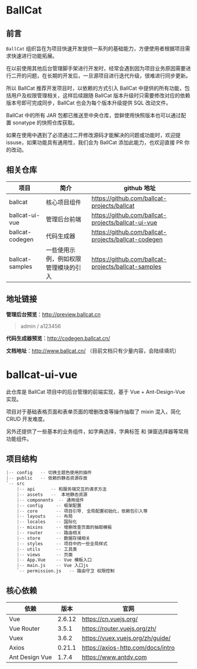 # BallCat

## 前言

`BallCat` 组织旨在为项目快速开发提供一系列的基础能力，方便使用者根据项目需求快速进行功能拓展。

在以前使用其他后台管理脚手架进行开发时，经常会遇到因为项目业务原因需要进行二开的问题，在长期的开发后，一旦源项目进行迭代升级，很难进行同步更新。

所以 BallCat 推荐开发项目时，以依赖的方式引入 BallCat 中提供的所有功能，包括用户及权限管理相关，这样后续跟随 BallCat 版本升级时只需要修改对应的依赖版本号即可完成同步，BallCat 也会为每个版本升级提供 SQL 改动文件。

BallCat 中的所有 JAR 包都已推送至中央仓库，尝鲜使用快照版本也可以通过配置 sonatype 的快照仓库获取。

如果在使用中遇到了必须通过二开修改源码才能解决的问题或功能时，欢迎提 issuse，如果功能具有通用性，我们会为 BallCat 添加此能力，也欢迎直接 PR 你的改动。



## 相关仓库

| 项目            | 简介                                 | github 地址                                         |
| --------------- | ------------------------------------ | --------------------------------------------------- |
| ballcat         | 核心项目组件                         | https://github.com/ballcat-projects/ballcat         |
| ballcat-ui-vue  | 管理后台前端                         | https://github.com/ballcat-projects/ballcat-ui-vue  |
| ballcat-codegen | 代码生成器                           | https://github.com/ballcat-projects/ballcat-codegen |
| ballcat-samples | 一些使用示例，例如权限管理模块的引入 | https://github.com/ballcat-projects/ballcat-samples |



## 地址链接

**管理后台预览**：http://preview.ballcat.cn
> admin / a123456

**代码生成器预览**：http://codegen.ballcat.cn/

**文档地址**：http://www.ballcat.cn/ （目前文档只有少量内容，会陆续填坑）



# ballcat-ui-vue

此仓库是 BallCat 项目中的后台管理的前端实现，基于 Vue + Ant-Design-Vue 实现。

项目对于基础表格页面和表单页面的增删改查等操作抽取了 mixin 混入，简化 CRUD 开发难度。

另外还提供了一些基本的业务组件，如字典选择，字典标签 和 弹窗选择器等常用功能组件。



## 项目结构

```s
|-- config   -- 切换主题色使用的插件
|-- public   -- 依赖的静态资源存放
`-- src           
    |-- api      -- 和服务端交互的请求方法
    |-- assets   --  本地静态资源
    |-- components  -- 通用组件
    |-- config     -- 框架配置
    |-- core       -- 项目引导, 全局配置初始化，依赖包引入等
    |-- layouts    -- 布局
    |-- locales    -- 国际化
    |-- mixins     -- 增删改查页面的抽取模板
    |-- router     -- 路由相关
    |-- store      -- 数据存储相关
    |-- styles     -- 项目中的一些全局样式
    |-- utils      -- 工具类
    |-- views      -- 页面
    |-- App.Vue    -- Vue 模板入口
    |-- main.js    -- Vue 入口js
    `-- permission.js   -- 路由守卫 权限控制
```



## 核心依赖

| 依赖           | 版本   | 官网                              |
| -------------- | ------ | --------------------------------- |
| Vue            | 2.6.12 | https://cn.vuejs.org/             |
| Vue Router     | 3.5.1  | https://router.vuejs.org/zh/      |
| Vuex           | 3.6.2  | https://vuex.vuejs.org/zh/guide/  |
| Axios          | 0.21.1 | https://axios-http.com/docs/intro |
| Ant Design Vue | 1.7.4  | https://www.antdv.com             |